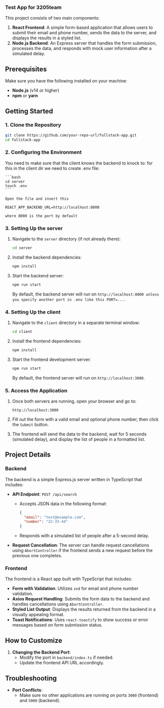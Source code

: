 ### Test App for 3205team

This project consists of two main components:
1. **React Frontend**: A simple form-based application that allows users to submit their email and phone number, sends the data to the server, and displays the results in a styled list.
2. **Node.js Backend**: An Express server that handles the form submission, processes the data, and responds with mock user information after a simulated delay.

## Prerequisites

Make sure you have the following installed on your machine:

- **Node.js** (v14 or higher)
- **npm** or **yarn**

## Getting Started

### 1. Clone the Repository

```bash
git clone https://github.com/your-repo-url/fullstack-app.git
cd fullstack-app
```

### 2. Configuring the Environment

You need to make sure that the client knows the backend to knock to: for this in the client dir we need to create .env file:

    ```bash
    cd server
    touch .env
    ```

    Open the file and insert this

    REACT_APP_BACKEND_URL=http://localhost:8000

    where 8000 is the port by default

### 3. Setting Up the server

1. Navigate to the `server` directory (if not already there):

    ```bash
    cd server
    ```

2. Install the backend dependencies:

    ```bash
    npm install
    ```

3. Start the backend server:

    ```bash
    npm run start
    ```

   By default, the backend server will run on `http://localhost:8000 unless you specify another port in .env like this PORT=...`.


### 4. Setting Up the client

1. Navigate to the `client` directory in a separate terminal window:

    ```bash
    cd client
    ```

2. Install the frontend dependencies:

    ```bash
    npm install
    ```

3. Start the frontend development server:

    ```bash
    npm run start
    ```

   By default, the frontend server will run on `http://localhost:3000`.

### 5. Access the Application

1. Once both servers are running, open your browser and go to:

   ```
   http://localhost:3000
   ```

2. Fill out the form with a valid email and optional phone number, then click the `Submit` button.

3. The frontend will send the data to the backend, wait for 5 seconds (simulated delay), and display the list of people in a formatted list.

## Project Details

### Backend

The backend is a simple Express.js server written in TypeScript that includes:

- **API Endpoint**: `POST /api/search`
  - Accepts JSON data in the following format:

    ```json
    {
      "email": "test@example.com",
      "number": "22-33-44"
    }
    ```

  - Responds with a simulated list of people after a 5-second delay.

- **Request Cancellation**: The server can handle request cancellations using `AbortController` if the frontend sends a new request before the previous one completes.

### Frontend

The frontend is a React app built with TypeScript that includes:

- **Form with Validation**: Utilizes `zod` for email and phone number validation.
- **Axios Request Handling**: Submits the form data to the backend and handles cancellations using `AbortController`.
- **Styled List Output**: Displays the results returned from the backend in a visually appealing format.
- **Toast Notifications**: Uses `react-toastify` to show success or error messages based on form submission status.

## How to Customize

1. **Changing the Backend Port**:
   - Modify the port in `backend/index.ts` if needed.
   - Update the frontend API URL accordingly.


## Troubleshooting

- **Port Conflicts**:
  - Make sure no other applications are running on ports `3000` (frontend) and `5000` (backend).

